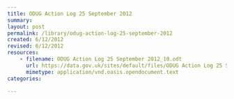 ```yaml
---
title: ODUG Action Log 25 September 2012
summary: 
layout: post
permalink: /library/odug-action-log-25-september-2012
created: 6/12/2012
revised: 6/12/2012
resources:
    - filename: ODUG Action Log 25 September 2012_10.odt
      url: https://data.gov.uk/sites/default/files/ODUG Action Log 25 September 2012_10.odt
      mimetype: application/vnd.oasis.opendocument.text
categories:

---
```


